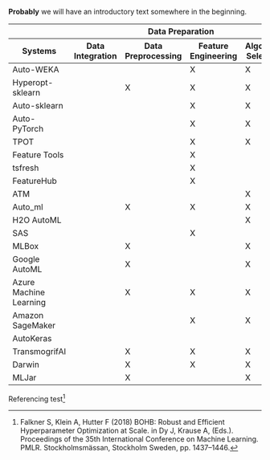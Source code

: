 **Probably** we will have an introductory text somewhere in the beginning.

<div class="overflow-auto">
  <table class="f6 w-100 mw8 center" cellspacing="0">
    <thead>
      <tr>
        <th class="fw6 bt b--black tl bg-white">&nbsp;</th>
        <th class="fw6 bt b--black tl bg-white">&nbsp;</th>
        <th class="fw6 bt b--black tl bg-white tc" colspan="2">Data Preparation</th>
        <th class="fw6 bt b--black tl bg-white tc" colspan="4">Modeling</th>
        <th class="fw6 bt b--black tl bg-white">&nbsp;</th>
      </tr>
      <tr>
        <th class="fw6 bb b--black tl bg-white tl">Systems</th>
        <th class="fw6 bb b--black tl bg-white tc">Data Integration</th>
        <th class="fw6 bb b--black tl bg-white tc">Data Preprocessing</th>
        <th class="fw6 bb b--black tl bg-white tc">Feature Engineering</th>
        <th class="fw6 bb b--black tl bg-white tc">Algorithm Selection</th>
        <th class="fw6 bb b--black tl bg-white tc">HPO</th>
        <th class="fw6 bb b--black tl bg-white tc">Training</th>
        <th class="fw6 bb b--black tl bg-white tc">Diagnosis</th>
        <th class="fw6 bb b--black tl bg-white tc">Deployment</th>
      </tr>
    </thead>
    <tbody class="lh-copy">
      <tr>
        <td class="tl">Auto-WEKA</td> <!-- Systems -->
        <td class="tc">&nbsp;</td> <!-- Data Integration -->
        <td class="tc">&nbsp;</td> <!-- Data Preprocessing -->
        <td class="tc">X</td> <!-- Feature Engineering -->
        <td class="tc">X</td> <!-- Algorithm Selection -->
        <td class="tc">X</td> <!-- HPO -->
        <td class="tc">X</td> <!-- Training -->
        <td class="tc">X</td> <!-- Diagnosis -->
        <td class="tc">&nbsp;</td> <!-- Deployment -->
      </tr>
      <tr>
        <td class="tl">Hyperopt-sklearn</td> <!-- Systems -->
        <td class="tc">&nbsp;</td> <!-- Data Integration -->
        <td class="tc">X</td> <!-- Data Preprocessing -->
        <td class="tc">X</td> <!-- Feature Engineering -->
        <td class="tc">X</td> <!-- Algorithm Selection -->
        <td class="tc">X</td> <!-- HPO -->
        <td class="tc">X</td> <!-- Training -->
        <td class="tc">&nbsp;</td> <!-- Diagnosis -->
        <td class="tc">&nbsp;</td> <!-- Deployment -->
      </tr>
      <tr>
        <td class="tl">Auto-sklearn</td> <!-- Systems -->
        <td class="tc">&nbsp;</td> <!-- Data Integration -->
        <td class="tc">&nbsp;</td> <!-- Data Preprocessing -->
        <td class="tc">X</td> <!-- Feature Engineering -->
        <td class="tc">X</td> <!-- Algorithm Selection -->
        <td class="tc">X</td> <!-- HPO -->
        <td class="tc">X</td> <!-- Training -->
        <td class="tc">&nbsp;</td> <!-- Diagnosis -->
        <td class="tc">&nbsp;</td> <!-- Deployment -->
      </tr>
      <tr>
        <td class="tl">Auto-PyTorch</td> <!-- Systems -->
        <td class="tc">&nbsp;</td> <!-- Data Integration -->
        <td class="tc">&nbsp;</td> <!-- Data Preprocessing -->
        <td class="tc">X</td> <!-- Feature Engineering -->
        <td class="tc">X</td> <!-- Algorithm Selection -->
        <td class="tc">X</td> <!-- HPO -->
        <td class="tc">X</td> <!-- Training -->
        <td class="tc">&nbsp;</td> <!-- Diagnosis -->
        <td class="tc">&nbsp;</td> <!-- Deployment -->
      </tr>
      <tr>
        <td class="tl">TPOT</td> <!-- Systems -->
        <td class="tc">&nbsp;</td> <!-- Data Integration -->
        <td class="tc">&nbsp;</td> <!-- Data Preprocessing -->
        <td class="tc">X</td> <!-- Feature Engineering -->
        <td class="tc">X</td> <!-- Algorithm Selection -->
        <td class="tc">X</td> <!-- HPO -->
        <td class="tc">X</td> <!-- Training -->
        <td class="tc">&nbsp;</td> <!-- Diagnosis -->
        <td class="tc">&nbsp;</td> <!-- Deployment -->
      </tr>
      <tr>
        <td class="tl">Feature Tools</td> <!-- Systems -->
        <td class="tc">&nbsp;</td> <!-- Data Integration -->
        <td class="tc">&nbsp;</td> <!-- Data Preprocessing -->
        <td class="tc">X</td> <!-- Feature Engineering -->
        <td class="tc">&nbsp;</td> <!-- Algorithm Selection -->
        <td class="tc">&nbsp;</td> <!-- HPO -->
        <td class="tc">&nbsp;</td> <!-- Training -->
        <td class="tc">&nbsp;</td> <!-- Diagnosis -->
        <td class="tc">&nbsp;</td> <!-- Deployment -->
      </tr>
      <tr>
        <td class="tl">tsfresh</td> <!-- Systems -->
        <td class="tc">&nbsp;</td> <!-- Data Integration -->
        <td class="tc">&nbsp;</td> <!-- Data Preprocessing -->
        <td class="tc">X</td> <!-- Feature Engineering -->
        <td class="tc">&nbsp;</td> <!-- Algorithm Selection -->
        <td class="tc">&nbsp;</td> <!-- HPO -->
        <td class="tc">&nbsp;</td> <!-- Training -->
        <td class="tc">&nbsp;</td> <!-- Diagnosis -->
        <td class="tc">&nbsp;</td> <!-- Deployment -->
      </tr>
      <tr>
        <td class="tl">FeatureHub</td> <!-- Systems -->
        <td class="tc">&nbsp;</td> <!-- Data Integration -->
        <td class="tc">&nbsp;</td> <!-- Data Preprocessing -->
        <td class="tc">X</td> <!-- Feature Engineering -->
        <td class="tc">&nbsp;</td> <!-- Algorithm Selection -->
        <td class="tc">&nbsp;</td> <!-- HPO -->
        <td class="tc">&nbsp;</td> <!-- Training -->
        <td class="tc">&nbsp;</td> <!-- Diagnosis -->
        <td class="tc">&nbsp;</td> <!-- Deployment -->
      </tr>
      <tr>
        <td class="tl">ATM</td> <!-- Systems -->
        <td class="tc">&nbsp;</td> <!-- Data Integration -->
        <td class="tc">&nbsp;</td> <!-- Data Preprocessing -->
        <td class="tc">&nbsp;</td> <!-- Feature Engineering -->
        <td class="tc">X</td> <!-- Algorithm Selection -->
        <td class="tc">X</td> <!-- HPO -->
        <td class="tc">X</td> <!-- Training -->
        <td class="tc">X</td> <!-- Diagnosis -->
        <td class="tc">&nbsp;</td> <!-- Deployment -->
      </tr>
      <tr>
        <td class="tl">Auto_ml</td> <!-- Systems -->
        <td class="tc">&nbsp;</td> <!-- Data Integration -->
        <td class="tc">X</td> <!-- Data Preprocessing -->
        <td class="tc">X</td> <!-- Feature Engineering -->
        <td class="tc">X</td> <!-- Algorithm Selection -->
        <td class="tc">X</td> <!-- HPO -->
        <td class="tc">X</td> <!-- Training -->
        <td class="tc">&nbsp;</td> <!-- Diagnosis -->
        <td class="tc">&nbsp;</td> <!-- Deployment -->
      </tr>
      <tr>
        <td class="tl">H2O AutoML</td> <!-- Systems -->
        <td class="tc">&nbsp;</td> <!-- Data Integration -->
        <td class="tc">&nbsp;</td> <!-- Data Preprocessing -->
        <td class="tc">&nbsp;</td> <!-- Feature Engineering -->
        <td class="tc">X</td> <!-- Algorithm Selection -->
        <td class="tc">X</td> <!-- HPO -->
        <td class="tc">X</td> <!-- Training -->
        <td class="tc">&nbsp;</td> <!-- Diagnosis -->
        <td class="tc">&nbsp;</td> <!-- Deployment -->
      </tr>
      <tr>
        <td class="tl">SAS</td> <!-- Systems -->
        <td class="tc">&nbsp;</td> <!-- Data Integration -->
        <td class="tc">&nbsp;</td> <!-- Data Preprocessing -->
        <td class="tc">X</td> <!-- Feature Engineering -->
        <td class="tc">&nbsp;</td> <!-- Algorithm Selection -->
        <td class="tc">X</td> <!-- HPO -->
        <td class="tc">X</td> <!-- Training -->
        <td class="tc">&nbsp;</td> <!-- Diagnosis -->
        <td class="tc">X</td> <!-- Deployment -->
      </tr>
      </tr>
      <tr>
        <td class="tl">MLBox</td> <!-- Systems -->
        <td class="tc">&nbsp;</td> <!-- Data Integration -->
        <td class="tc">X</td> <!-- Data Preprocessing -->
        <td class="tc">&nbsp;</td> <!-- Feature Engineering -->
        <td class="tc">X</td> <!-- Algorithm Selection -->
        <td class="tc">X</td> <!-- HPO -->
        <td class="tc">X</td> <!-- Training -->
        <td class="tc">&nbsp;</td> <!-- Diagnosis -->
        <td class="tc">&nbsp;</td> <!-- Deployment -->
      </tr>
      </tr>
      <tr>
        <td class="tl">Google AutoML</td> <!-- Systems -->
        <td class="tc">&nbsp;</td> <!-- Data Integration -->
        <td class="tc">X</td> <!-- Data Preprocessing -->
        <td class="tc">&nbsp;</td> <!-- Feature Engineering -->
        <td class="tc">X</td> <!-- Algorithm Selection -->
        <td class="tc">X</td> <!-- HPO -->
        <td class="tc">X</td> <!-- Training -->
        <td class="tc">X</td> <!-- Diagnosis -->
        <td class="tc">X</td> <!-- Deployment -->
      </tr>
      </tr>
      <tr>
        <td class="tl">Azure Machine Learning</td> <!-- Systems -->
        <td class="tc">&nbsp;</td> <!-- Data Integration -->
        <td class="tc">X</td> <!-- Data Preprocessing -->
        <td class="tc">X</td> <!-- Feature Engineering -->
        <td class="tc">X</td> <!-- Algorithm Selection -->
        <td class="tc">X</td> <!-- HPO -->
        <td class="tc">X</td> <!-- Training -->
        <td class="tc">X</td> <!-- Diagnosis -->
        <td class="tc">X</td> <!-- Deployment -->
      </tr>
      </tr>
      <tr>
        <td class="tl">Amazon SageMaker</td> <!-- Systems -->
        <td class="tc">&nbsp;</td> <!-- Data Integration -->
        <td class="tc">&nbsp;</td> <!-- Data Preprocessing -->
        <td class="tc">X</td> <!-- Feature Engineering -->
        <td class="tc">X</td> <!-- Algorithm Selection -->
        <td class="tc">X</td> <!-- HPO -->
        <td class="tc">X</td> <!-- Training -->
        <td class="tc">&nbsp;</td> <!-- Diagnosis -->
        <td class="tc">X</td> <!-- Deployment -->
      </tr>
      </tr>
      <tr>
        <td class="tl">AutoKeras</td> <!-- Systems -->
        <td class="tc">&nbsp;</td> <!-- Data Integration -->
        <td class="tc">&nbsp;</td> <!-- Data Preprocessing -->
        <td class="tc">&nbsp;</td> <!-- Feature Engineering -->
        <td class="tc">&nbsp;</td> <!-- Algorithm Selection -->
        <td class="tc">X</td> <!-- HPO -->
        <td class="tc">X</td> <!-- Training -->
        <td class="tc">&nbsp;</td> <!-- Diagnosis -->
        <td class="tc">&nbsp;</td> <!-- Deployment -->
      </tr>
      </tr>
      <tr>
        <td class="tl">TransmogrifAI</td> <!-- Systems -->
        <td class="tc">&nbsp;</td> <!-- Data Integration -->
        <td class="tc">X</td> <!-- Data Preprocessing -->
        <td class="tc">X</td> <!-- Feature Engineering -->
        <td class="tc">X</td> <!-- Algorithm Selection -->
        <td class="tc">X</td> <!-- HPO -->
        <td class="tc">X</td> <!-- Training -->
        <td class="tc">&nbsp;</td> <!-- Diagnosis -->
        <td class="tc">&nbsp;</td> <!-- Deployment -->
      </tr>
      </tr>
      <tr>
        <td class="tl">Darwin</td> <!-- Systems -->
        <td class="tc">&nbsp;</td> <!-- Data Integration -->
        <td class="tc">X</td> <!-- Data Preprocessing -->
        <td class="tc">X</td> <!-- Feature Engineering -->
        <td class="tc">X</td> <!-- Algorithm Selection -->
        <td class="tc">X</td> <!-- HPO -->
        <td class="tc">X</td> <!-- Training -->
        <td class="tc">X</td> <!-- Diagnosis -->
        <td class="tc">X</td> <!-- Deployment -->
      </tr>
      <tr>
        <td class="bb b--black tl">MLJar</td>
        <td class="bb b--black tc">&nbsp;</td> <!-- Data Integration -->
        <td class="bb b--black tc">X</td> <!-- Data Preprocessing -->
        <td class="bb b--black tc">&nbsp;</td> <!-- Feature Engineering -->
        <td class="bb b--black tc">X</td> <!-- Algorithm Selection -->
        <td class="bb b--black tc">X</td> <!-- HPO -->
        <td class="bb b--black tc">X</td> <!-- Training -->
        <td class="bb b--black tc">X</td> <!-- Diagnosis -->
        <td class="bb b--black tc">X</td> <!-- Deployment -->
      </tr>
    </tbody>
  </table>
</div>

Referencing test[^TestRef]

[^TestRef]: Falkner S, Klein A, Hutter F (2018) BOHB: Robust and Efficient Hyperparameter Optimization at Scale. in Dy J, Krause A, (Eds.). Proceedings of the 35th International Conference on Machine Learning. PMLR. Stockholmsmässan, Stockholm Sweden, pp. 1437–1446.